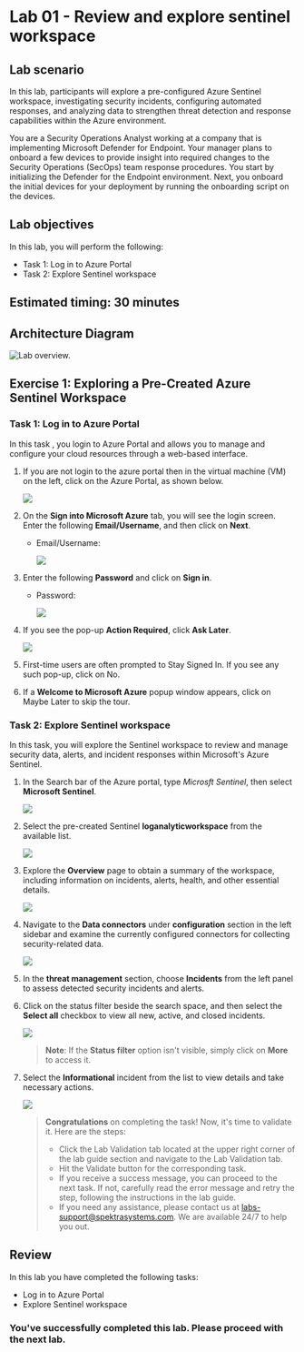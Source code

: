 # Lab 01 - Review and explore sentinel workspace

## Lab scenario

In this lab, participants will explore a pre-configured Azure Sentinel workspace, investigating security incidents, configuring automated responses, and analyzing data to strengthen threat detection and response capabilities within the Azure environment.

You are a Security Operations Analyst working at a company that is implementing Microsoft Defender for Endpoint. Your manager plans to onboard a few devices to provide insight into required changes to the Security Operations (SecOps) team response procedures.
You start by initializing the Defender for the Endpoint environment. Next, you onboard the initial devices for your deployment by running the onboarding script on the devices.

## Lab objectives
 In this lab, you will perform the following:
 - Task 1: Log in to Azure Portal
 - Task 2: Explore Sentinel workspace

## Estimated timing: 30 minutes

## Architecture Diagram

  ![Lab overview.](../media/01-1.png)

## Exercise 1: Exploring a Pre-Created Azure Sentinel Workspace

### Task 1: Log in to Azure Portal

  In this task , you login to Azure Portal and allows you to manage and configure your cloud resources through a web-based interface.

1. If you are not login to the azure portal then in the virtual machine (VM) on the left, click on the Azure Portal, as shown below.

   ![](../media/login1.png)
    
1. On the **Sign into Microsoft Azure** tab, you will see the login screen. Enter the following **Email/Username**, and then click on **Next**.

   * Email/Username: <inject key="AzureAdUserEmail"></inject>

     ![](../media/login2.png)

1. Enter the following **Password** and click on **Sign in**. 
   
    * Password: <inject key="AzureAdUserPassword"></inject>

      ![](../media/Lab-01-task1-password.png)

1. If you see the pop-up **Action Required**, click **Ask Later**.

      ![](../media/action.png)     
    
1. First-time users are often prompted to Stay Signed In. If you see any such pop-up, click on No.
   
1. If a **Welcome to Microsoft Azure** popup window appears, click on Maybe Later to skip the tour.

### Task 2: Explore Sentinel workspace

 In this task, you will explore the Sentinel workspace to review and manage security data, alerts, and incident responses within Microsoft's Azure Sentinel.

1. In the Search bar of the Azure portal, type *Microsft Sentinel*, then select **Microsoft Sentinel**.

    ![](../media/09.png)

1. Select the pre-created Sentinel **loganalyticworkspace** from the available list.

    ![](../media/Lab01-task2-loganalyticworkspace.png) 

1. Explore the **Overview** page to obtain a summary of the workspace, including information on incidents, alerts, health, and other essential details.

    ![](../media/lab01-task2-overview.png)

1. Navigate to the **Data connectors** under **configuration** section in the left sidebar and examine the currently configured connectors for collecting security-related data.

    ![](../media/dataconnector.png)

1. In the **threat management** section, choose **Incidents** from the left panel to assess detected security incidents and alerts.

1. Click on the status filter beside the search space, and then select the **Select all** checkbox to view all new, active, and closed incidents.

    ![](../media/Lab01-task2-selectall.png)

   >**Note**: If the **Status filter** option isn't visible, simply click on **More** to access it.

1. Select the **Informational** incident from the list to view details and take necessary actions.

    ![](../media/Lab01-task2-informational.png)

    <validation step="08faf6a7-9700-4ffa-85a4-de53afb85777" />

    > **Congratulations** on completing the task! Now, it's time to validate it. Here are the steps:
    > - Click the Lab Validation tab located at the upper right corner of the lab guide section and navigate to the Lab Validation tab.
    > - Hit the Validate button for the corresponding task.
    > - If you receive a success message, you can proceed to the next task. If not, carefully read the error message and retry the step, following the instructions in the lab guide.
    > - If you need any assistance, please contact us at labs-support@spektrasystems.com. We are available 24/7 to help you out.

## Review
In this lab you have completed the following tasks:
 - Log in to Azure Portal
 - Explore Sentinel workspace

### You've successfully completed this lab. Please proceed with the next lab.
